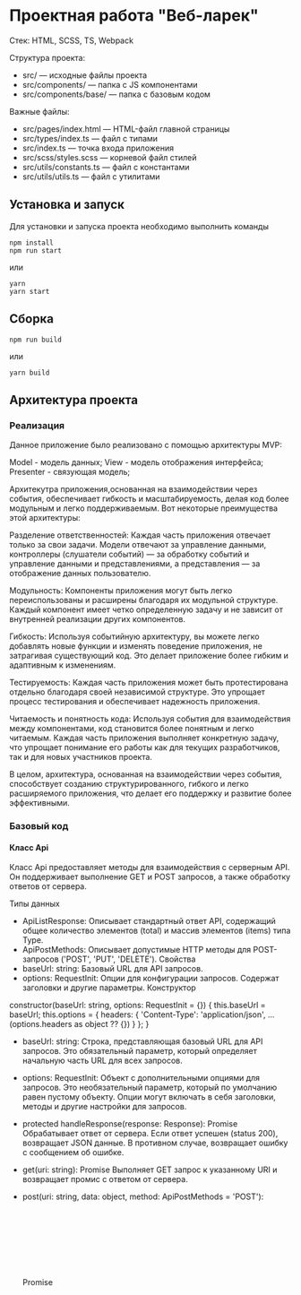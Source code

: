 # Проектная работа "Веб-ларек"

Стек: HTML, SCSS, TS, Webpack

Структура проекта:
- src/ — исходные файлы проекта
- src/components/ — папка с JS компонентами
- src/components/base/ — папка с базовым кодом

Важные файлы:
- src/pages/index.html — HTML-файл главной страницы
- src/types/index.ts — файл с типами
- src/index.ts — точка входа приложения
- src/scss/styles.scss — корневой файл стилей
- src/utils/constants.ts — файл с константами
- src/utils/utils.ts — файл с утилитами

## Установка и запуск
Для установки и запуска проекта необходимо выполнить команды

```
npm install
npm run start
```

или

```
yarn
yarn start
```
## Сборка

```
npm run build
```

или

```
yarn build
```
## Архитектура проекта

### Реализация

Данное приложение было реализовано с помощью архитектуры MVP:

Model - модель данных;
View - модель отображения интерфейса;
Presenter - связующая модель;

Архитекутра приложения,основанная на взаимодействии через события, обеспечивает гибкость и масштабируемость, делая код более модульным и легко поддерживаемым. Вот некоторые преимущества этой архитектуры:

Разделение ответственностей: Каждая часть приложения отвечает только за свои задачи. Модели отвечают за управление данными, контроллеры (слушатели событий) — за обработку событий и управление данными и представлениями, а представления — за отображение данных пользователю.

Модульность: Компоненты приложения могут быть легко переиспользованы и расширены благодаря их модульной структуре. Каждый компонент имеет четко определенную задачу и не зависит от внутренней реализации других компонентов.

Гибкость: Используя событийную архитектуру, вы можете легко добавлять новые функции и изменять поведение приложения, не затрагивая существующий код. Это делает приложение более гибким и адаптивным к изменениям.

Тестируемость: Каждая часть приложения может быть протестирована отдельно благодаря своей независимой структуре. Это упрощает процесс тестирования и обеспечивает надежность приложения.

Читаемость и понятность кода: Используя события для взаимодействия между компонентами, код становится более понятным и легко читаемым. Каждая часть приложения выполняет конкретную задачу, что упрощает понимание его работы как для текущих разработчиков, так и для новых участников проекта.

В целом, архитектура, основанная на взаимодействии через события, способствует созданию структурированного, гибкого и легко расширяемого приложения, что делает его поддержку и развитие более эффективными.

### Базовый код

#### Класс Api
Класс Api предоставляет методы для взаимодействия с серверным API. Он поддерживает выполнение GET и POST запросов, а также обработку ответов от сервера.

Типы данных
- ApiListResponse<Type>: Описывает стандартный ответ API, содержащий общее количество элементов (total) и массив элементов (items) типа Type.
- ApiPostMethods: Описывает допустимые HTTP методы для POST-запросов ('POST', 'PUT', 'DELETE').
Свойства
- baseUrl: string: Базовый URL для API запросов.
- options: RequestInit: Опции для конфигурации запросов. Содержат заголовки и другие параметры.
Конструктор

constructor(baseUrl: string, options: RequestInit = {}) {
    this.baseUrl = baseUrl;
    this.options = {
        headers: {
            'Content-Type': 'application/json',
            ...(options.headers as object ?? {})
        }
    };
}

- baseUrl: string: Строка, представляющая базовый URL для API запросов. Это обязательный параметр, который определяет начальную часть URL для всех запросов.
- options: RequestInit: Объект с дополнительными опциями для запросов. Это необязательный параметр, который по умолчанию равен пустому объекту. Опции могут включать в себя заголовки, методы и другие настройки для запросов.

- protected handleResponse(response: Response): Promise<object>
Обрабатывает ответ от сервера. Если ответ успешен (status 200), возвращает JSON данные. В противном случае, возвращает ошибку с сообщением об ошибке.
- get(uri: string): Promise<object>
Выполняет GET запрос к указанному URI и возвращает промис с ответом от сервера.
- post(uri: string, data: object, method: ApiPostMethods = 'POST'): Promise<object>
Выполняет POST запрос к указанному URI с переданными данными и возвращает промис с ответом от сервера. Поддерживает методы POST, PUT и DELETE.

Класс Api инкапсулирует логику взаимодействия с сервером, обеспечивая удобный интерфейс для выполнения API запросов и обработки ответов. Это позволяет избежать дублирования кода и делает взаимодействие с сервером более структурированным и предсказуемым.

#### Класс EventEmitter
Класс EventEmitter реализует паттерн Observer, обеспечивая функциональность для установки обработчиков событий и уведомления подписчиков о возникновении событий. Это позволяет организовать взаимодействие между различными частями приложения через события.

Типы данных

 EventName: строка или регулярное выражение, представляющее имя события.
 Subscriber: функция, представляющая обработчик события.
 EmitterEvent: объект, представляющий событие, с полями eventName (строка) и data (произвольный тип).

Интерфейс IEvents

- on<T extends object>(event: EventName, callback: (data: T) => void): void: Устанавливает обработчик на событие.
- emit<T extends object>(event: string, data?: T): void: Инициирует событие с данными.
- trigger<T extends object>(event: string, context?: Partial<T>): (data: T) => void: Создает коллбек-триггер, генерирующий событие при вызове.

 Конструктор

 Свойства
 _events: Map<EventName, Set<Subscriber>>: Карта, где ключом является имя события, а значением - набор подписчиков на это событие.

	constructor() {
    	this._events = new Map<EventName, Set<Subscriber>>();
	}
Инициализирует новый экземпляр EventEmitter, создавая пустую карту событий.

Методы

- on<T extends object>(eventName: EventName, callback: (event: T) => void): Устанавливает обработчик на событие. Если событие еще не зарегистрировано, оно добавляется в карту событий.
- off(eventName: EventName, callback: Subscriber): Удаляет обработчик с события. Если после удаления обработчиков не остается, событие удаляется из карты.
- emit<T extends object>(eventName: string, data?: T): Инициирует событие с данными, вызывая все зарегистрированные обработчики для этого события.
- onAll(callback: (event: EmitterEvent) => void): Устанавливает обработчик для всех событий.
- offAll(): Удаляет все обработчики для всех событий.
- trigger<T extends object>(eventName: string, context?: Partial<T>): Создает коллбек-триггер, который генерирует событие при вызове, объединяя данные события и контекст.

Класс EventEmitter обеспечивает гибкий и расширяемый механизм для управления событиями и взаимодействием между различными частями приложения. Это позволяет строить архитектуру, основанную на событиях, что упрощает разработку и поддержку приложений.

#### Класс Component<T>

Класс Component<T> представляет собой абстрактный базовый класс для всех графических компонентов в проекте. Он обеспечивает общую функциональность для работы с DOM и может быть расширен другими компонентами для построения пользовательского интерфейса. Класс использует дженерик T для определения типа данных, с которыми будет работать компонент.

Конструктор

protected constructor(protected readonly container: HTMLElement)
Конструктор принимает один аргумент:
container: HTMLElement — корневой HTML-элемент, в который будет рендериться компонент. Тип: HTMLElement.

Методы
- toggleClass, переключает класс на элементе.
 1. element: HTMLElement — HTML-элемент, для которого нужно переключить класс. Тип: HTMLElement.
 2. className: string — Имя класса, который нужно переключить. Тип: string.
 3. force?: boolean — Опциональный аргумент, который определяет, нужно ли принудительно добавить или удалить класс. Тип: boolean.

- setText, устанавливает текстовое содержимое элемента.
 1. element: HTMLElement — HTML-элемент, текстовое содержимое которого нужно установить. Тип: HTMLElement.
 2. value: unknown — Значение, которое нужно установить как текстовое содержимое. Тип: unknown.

- setDisabled, устанавливает или снимает атрибут disabled для элемента.
 1. element: HTMLElement — HTML-элемент, для которого нужно установить или снять атрибут disabled. Тип: HTMLElement.
 2. state: boolean — Если true, атрибут disabled будет установлен, если false — снят. Тип: boolean.

- setHidden, скрывает элемент, устанавливая стиль display: none.
 1. element: HTMLElement — HTML-элемент, который нужно скрыть. Тип: HTMLElement.

- setVisible, показывает элемент, удаляя стиль display.
 1. element: HTMLElement — HTML-элемент, который нужно показать. Тип: HTMLElement.

- setImage, устанавливает источник и альтернативный текст для изображения.
 1. element: HTMLImageElement — HTML-элемент изображения, для которого нужно установить источник и альтернативный текст. Тип: HTMLImageElement.
 2. src: string — URL изображения. Тип: string.
 3. alt?: string — Опциональный альтернативный текст для изображения. Тип: string.

- render, рендерит компонент, обновляя его состояние на основе переданных данных.
 1. data?: Partial<T> — Опциональные данные для обновления состояния компонента. Тип: Partial<T>.
 2. Возвращает корневой HTML-элемент компонента. Тип: HTMLElement.

#### Класс Model<T>

Класс Model<T> представляет собой абстрактный базовый класс для всех моделей в проекте. Он используется для создания объектов, которые могут генерировать события при изменении их состояния, что позволяет следить за изменениями данных в приложении. Класс использует дженерик T для определения типа данных, которые будет хранить модель.

Конструктор
constructor(data: Partial<T>, protected events: IEvents)

Конструктор принимает два аргумента:

data: Partial<T> — начальные данные для модели. Тип: Partial<T>.
events: IEvents — экземпляр интерфейса IEvents для работы с событиями. Тип: IEvents.
Конструктор присваивает переданные данные объекту, используя Object.assign, и сохраняет ссылку на объект событий.
Методы
- emitChanges, генерирует событие, указывая, что модель изменилась.
 1. event: string — имя события, которое будет сгенерировано. Тип: string.
 2. payload?: object — дополнительные данные, которые будут переданы с событием. Тип: object.
Этот метод вызывает метод emit у объекта events, чтобы уведомить всех подписчиков об изменениях модели.

- isModel, функция-гард, которая проверяет, является ли объект экземпляром класса Model.
 1. obj: unknown — объект, который нужно проверить. Тип: unknown.
 2. Возвращает true, если объект является экземпляром Model, и false в противном случае.

Свойства:
1. data, модель может содержать любые данные, определенные типом T. Эти данные передаются в конструктор в виде частичного объекта Partial<T> и присваиваются экземпляру модели через Object assign.
2. events, событийный объект, который используется для управления событиями, связанными с моделью. Тип: IEvents.

### Компоненты модели данных

#### Класс AppState

Класс AppState представляет состояние всего приложения и наследуется от базового класса Model. Он используется для управления состоянием корзины, товаров и заказа.

Свойства
basket: Product[] — Корзина с товарами.
store: Product[] — Массив со всеми товарами.
order: IOrder — Объект заказа клиента.
formErrors: FormErrors — Объект с ошибками форм.

Конструктор
constructor(data: Partial<IAppState>, events: IEvents)
Конструктор принимает два параметра:
- data: Partial<IAppState> — начальные данные для состояния приложения.
- events: IEvents — объект для управления событиями.

Методы

- addToBasket, добавляет продукт в корзину.
- deleteFromBasket, удаляет продукт из корзины по его идентификатору.
- clearBasket, очищает корзину.
- getBasketAmount, возвращает количество продуктов в корзине.
- setItems, устанавливает идентификаторы товаров в заказе на основе корзины.
- setOrderField, устанавливает значение поля заказа и валидирует данные заказа и контактные данные.
- validateContacts, валидирует контактные данные и генерирует события в случае ошибок.
- validateOrder, валидирует данные заказа и генерирует события в случае ошибок.
- refreshOrder, сбрасывает данные заказа.
- getTotalBasketPrice, возвращает общую стоимость товаров в корзине.
- setStore, устанавливает товары в хранилище и генерирует событие изменения товаров.
- resetSelected, сбрасывает состояние выбранных товаров в хранилище.

#### Класс Card 

Класс Card представляет собой базовый компонент для карточки товара. Он предоставляет методы и свойства для управления элементами карточки, такими как заголовок, изображение, категория, цена и кнопка действия.

Параметры
Класс Card принимает дженерик ICard, который представляет тип данных для карточки товара.

Свойства
_title: HTMLElement — элемент заголовка карточки.
_image: HTMLImageElement — элемент изображения карточки.
_category: HTMLElement — элемент категории карточки.
_price: HTMLElement — элемент цены карточки.
_button: HTMLButtonElement — кнопка действия карточки.
Конструктор
constructor(blockName: string, container: HTMLElement, actions?: ICardActions)

Конструктор принимает три параметра:

blockName: string — имя блока для определения классов CSS.
container: HTMLElement — корневой элемент карточки.
actions?: ICardActions — объект с функцией обратного вызова для обработки событий клика.
В конструкторе устанавливаются ссылки на внутренние элементы карточки и добавляются обработчики событий.

Методы
- set id(value: string) - устанавливает уникальный идентификатор карточки.
- get id(): string - возвращает уникальный идентификатор карточки.
- set title(value: string) - устанавливает заголовок карточки.
- get title(): string - возвращает заголовок карточки.
- set image(value: string) - устанавливает изображение карточки.
- set selected(value: boolean) - устанавливает состояние выбора карточки.
- set price(value: number | null) - устанавливает цену карточки.
- set category(value: CategoryType) - устанавливает категорию карточки.

#### Компоненты представления

#### Класс Basket

Класс Basket представляет корзину покупок и наследуется от базового класса Component<IBasketView>. Он используется для управления и отображения корзины в интерфейсе пользователя.

Свойства
_list: HTMLElement — Элемент списка корзины.
_total: HTMLElement — Элемент, отображающий общую стоимость товаров.
_button: HTMLButtonElement — Кнопка для оформления заказа.

Конструктор
constructor(container: HTMLElement, events: EventEmitter)

Конструктор принимает два параметра:
container: HTMLElement — корневой элемент, в который будет встроен компонент.
events: EventEmitter — объект для управления событиями.
Методы
- items, устанавливает элементы в корзину и обновляет интерфейс.
- selected, устанавливает выбранные элементы и обновляет состояние кнопки.
- total, устанавливает общую стоимость товаров и обновляет интерфейс.

#### Класс BasketItem

Класс BasketItem представляет отдельный элемент корзины и наследуется от базового класса Component<IBasketItem>. Он используется для отображения информации о продукте в корзине.
Свойства
_title: HTMLElement — Элемент, отображающий название продукта.
_id: HTMLElement — Элемент, отображающий идентификатор продукта.
_price: HTMLElement — Элемент, отображающий цену продукта.
_button: HTMLButtonElement — Кнопка для взаимодействия с продуктом.
_prices: number[] — Массив цен для продукта.
онструктор
constructor(container: HTMLElement, actions?: IClick)

Конструктор принимает два параметра:

container: HTMLElement — корневой элемент, в который будет встроен компонент.
actions?: IClick — объект, содержащий обработчик событий для кнопки.
Методы
- title, устанавливает название продукта и обновляет интерфейс.
- id, устанавливает идентификатор продукта и обновляет интерфейс.
- price, устанавливает цену продукта и обновляет интерфейс.

#### Класс Form

Класс Form представляет собой компонент для работы с HTML-формами и наследуется от базового класса Component<IFormState>. Он используется для управления состоянием формы, валидацией и обработки событий ввода и отправки.

Параметры
Класс Form принимает дженерик T, который представляет тип данных формы.

Свойства
_submit: HTMLButtonElement — Кнопка отправки формы.
_errors: HTMLElement — Элемент для отображения ошибок формы.
Конструктор
constructor(container: HTMLFormElement, events: IEvents)

Конструктор принимает два параметра:

container: HTMLFormElement — корневой элемент формы.
events: IEvents — объект для управления событиями.
В конструкторе устанавливаются обработчики событий ввода и отправки формы.

Методы
- onInputChange, метод вызывается при изменении значения поля ввода и генерирует событие с обновленным значением поля.
- valid, сеттер для свойства valid. Управляет состоянием кнопки отправки формы (включена или отключена).
- errors, сеттер для свойства errors. Обновляет текст ошибок в интерфейсе.
- render, метод рендеринга. Принимает состояние формы и обновляет интерфейс на основе переданных данных.

Класс Form<T> предназначен для работы с HTML-формами, управления их состоянием, валидацией и обработки событий. Он предоставляет методы для установки валидности формы, отображения ошибок и рендеринга состояния. Использование дженерика T позволяет гибко определять тип данных формы, что делает этот класс универсальным для различных форм.

#### Класс Modal

Класс Modal представляет собой компонент модального окна и наследуется от базового класса Component<IModalData>. Он используется для управления состоянием модального окна, включая открытие и закрытие, а также установку контента внутри модального окна.

Параметры
Класс Modal принимает дженерик IModalData, который представляет тип данных для модального окна.

Свойства
_closeButton: HTMLButtonElement — Кнопка закрытия модального окна.
_content: HTMLElement — Элемент для отображения содержимого модального окна.
Конструктор
constructor(container: HTMLElement, events: IEvents)

Конструктор принимает два параметра:

container: HTMLElement — корневой элемент модального окна.
events: IEvents — объект для управления событиями.
В конструкторе устанавливаются обработчики событий для кнопки закрытия и самого модального окна.

Методы
- content, сеттер для свойства content. Обновляет содержимое модального окна.
- open, метод для открытия модального окна. Добавляет класс modal_active и генерирует событие modal:open.
- close, метод для закрытия модального окна. Удаляет класс modal_active, очищает содержимое и генерирует событие modal:close.
- render, метод рендеринга. Принимает данные для модального окна, обновляет интерфейс и открывает модальное окно.

Класс Modal предназначен для управления модальными окнами в приложении. Он предоставляет методы для открытия и закрытия модального окна, а также для установки его содержимого. Использование дженерика IModalData позволяет гибко определять тип данных для модального окна, что делает этот класс универсальным для различных ситуаций.


#### Класс StoreItem

Класс StoreItem наследуется от класса Card и используется для создания элемента товара в магазине.

Конструктор
constructor(container: HTMLElement, actions?: ICardActions)

Параметры:
container: HTMLElement - корневой элемент карточки товара.
actions?: ICardActions - объект с функцией обратного вызова для обработки событий клика.

#### Класс StoreItemPreview

Класс StoreItemPreview также является дочерним классом Card и расширяет функционал карточки, добавляя элемент описания товара.
Конструктор
constructor(container: HTMLElement, actions?: ICardActions)

Параметры:
container: HTMLElement - корневой элемент карточки товара.
actions?: ICardActions - объект с функцией обратного вызова для обработки событий клика.
Свойства:
_description: HTMLElement - элемент описания товара.
Методы:
set description(value: string) - устанавливает описание товара.

#### Класс OrderContact

Класс OrderContact наследуется от Form<IOrderContactsForm> и представляет собой форму для ввода контактных данных заказа. Он используется для управления полями ввода телефона и электронной почты.

Конструктор
constructor(container: HTMLFormElement, events: IEvents)

Параметры:
container: HTMLFormElement - HTML-форма, в которой содержатся поля для ввода контактных данных.
events: IEvents - объект для управления событиями.

Свойства:
container: HTMLFormElement - HTML-форма, содержащая элементы формы.
events: IEvents - объект для управления событиями.

#### Класс OrderAddress

Класс OrderAddress наследуется от Form<IOrderAddressForm> и представляет собой форму для ввода адресных данных заказа, а также для выбора способа оплаты.

Конструктор
constructor(container: HTMLFormElement, events: IEvents)

Параметры:
container: HTMLFormElement - HTML-форма, в которой содержатся поля для ввода адресных данных.
events: IEvents - объект для управления событиями.

Свойства:
payment: string - строка, представляющая способ оплаты.
_containerPay: HTMLDivElement - контейнер для кнопок выбора способа оплаты.
_buttonsPayCash: HTMLButtonElement - кнопка для выбора оплаты наличными.
_buttonsPayOnline: HTMLButtonElement - кнопка для выбора оплаты онлайн.

Методы:
set address(value: string) - устанавливает значение для поля ввода адреса.
protected setPayment(field: keyof IOrderForm, value: string) - устанавливает способ оплаты и отправляет событие.

Классы OrderContact и OrderAddress используются для создания форм ввода контактных и адресных данных соответственно. Оба класса наследуются от базового класса Form и имеют специфические методы и свойства для управления формами.


#### Класс Page

Класс Page наследуется от Component<IPage> и представляет собой компонент главной страницы, включающий в себя счетчик товаров в корзине, каталог товаров и возможность блокировки прокрутки страницы.

Конструктор
constructor(container: HTMLElement, events: IEvents)

Параметры:

container: HTMLElement - родительский элемент страницы.
events: IEvents - объект для управления событиями.
Свойства:

counter: HTMLElement - элемент, отображающий количество товаров в корзине.
catalog: HTMLElement - элемент, содержащий список товаров.
wrapper: HTMLElement - элемент-обертка для всей страницы.
basket: HTMLElement - элемент корзины, который открывает корзину при клике.

Методы:
- set counter(value: number), устанавливает значение для счетчика товаров в корзине.
- set catalog(items: HTMLElement[]), устанавливает список товаров на странице.
- set locked(value: boolean), блокирует или разблокирует прокрутку страницы.

#### Класс Success

Класс Success является компонентом для отображения сообщения об успешном заказе. Он принимает объект ISuccess в качестве данных для отображения и объект ISuccessActions для определения действия при закрытии сообщения.

Конструктор
constructor(container: HTMLElement, actions: ISuccessActions)

Параметры:
container: HTMLElement - HTML-элемент, в который будет вставлен компонент.
actions: ISuccessActions - объект, содержащий обработчик события закрытия сообщения.

Свойства:
_close: HTMLElement - ссылка на HTML-элемент для закрытия сообщения.
_total: HTMLElement - ссылка на HTML-элемент для отображения общей суммы заказа.

Методы:
set total(total: number), устанавливает общую сумму заказа и отображает сообщение об этом.

Класс Success используется для создания компонента, отображающего сообщение об успешном заказе. При необходимости, можно передать обработчик события для закрытия сообщения.

## Данные и типы данных, используемые в приложении 

Тип описывающий все возможные категории товара

```
type CardCategory =
	| 'другое'
	| 'софт-скил'
	| 'дополнительное'
	| 'кнопка'
	| 'хард-скил';

```

Интерфейс, описывающий карточку товара в магазине

```

export interface IProduct {
	id: string;
	description: string;
	image: string;
	title: string;
	category: string;
	price: number | null;
	isOrdered: boolean;
}

```

Интерфейс, отслеживание карточки

```

export interface IOrderStatus {
	isOrdered: boolean;
}


```
Интерфейс формы введения адреса и способа оплаты
```
export interface IOrderAddressForm {
	address: string;
	payment: string;
}

```
Интефрейс формы введения контактных данных
```

export interface IOrderContactsForm {
	email: string;
	phone: string;
}

```
Интерфейс, описывающий внутренне состояние приложения.
Используется для хранения карточек, корзины, заказа пользователя

```

export interface IAppState {
	catalog: ILot[];
	basket: ILot[];
	preview: string | null;
	order: IOrder | null;
	loading: boolean;
}

```